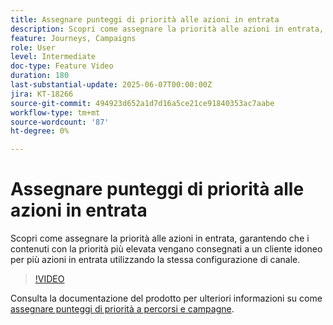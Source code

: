 ```yaml
---
title: Assegnare punteggi di priorità alle azioni in entrata
description: Scopri come assegnare la priorità alle azioni in entrata, garantendo che i contenuti con la priorità più elevata vengano consegnati a un cliente idoneo per più azioni in entrata utilizzando la stessa configurazione di canale.
feature: Journeys, Campaigns
role: User
level: Intermediate
doc-type: Feature Video
duration: 180
last-substantial-update: 2025-06-07T00:00:00Z
jira: KT-18266
source-git-commit: 494923d652a1d7d16a5ce21ce91840353ac7aabe
workflow-type: tm+mt
source-wordcount: '87'
ht-degree: 0%

---
```



# Assegnare punteggi di priorità alle azioni in entrata

Scopri come assegnare la priorità alle azioni in entrata, garantendo che i contenuti con la priorità più elevata vengano consegnati a un cliente idoneo per più azioni in entrata utilizzando la stessa configurazione di canale.

>[!VIDEO](https://video.tv.adobe.com/v/3435529/?learn=on&enablevpops)

Consulta la documentazione del prodotto per ulteriori informazioni su come [assegnare punteggi di priorità a percorsi e campagne](https://experienceleague.adobe.com/en/docs/journey-optimizer/using/conflict-prioritization/priority-scores).

